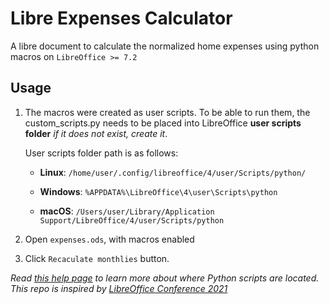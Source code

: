 # Libre Expenses Calculator

A libre document to calculate the normalized home expenses using python macros on `LibreOffice >= 7.2`

## Usage

1. The macros were created as user scripts. To be able to run them, the custom_scripts.py needs to be placed into LibreOffice **user scripts folder** *if it does not exist, create it*.  

   User scripts folder path is as follows:
    - **Linux**:
    `/home/user/.config/libreoffice/4/user/Scripts/python/` 

    - **Windows**:
    `%APPDATA%\LibreOffice\4\user\Scripts\python`

    - **macOS**:
    `/Users/user/Library/Application Support/LibreOffice/4/user/Scripts/python`

2. Open `expenses.ods`, with macros enabled
3. Click `Recaculate monthlies` button.  

*Read [this help page](https://help.libreoffice.org/latest/en-US/text/sbasic/python/python_locations.html) to learn more about where Python scripts are located.*  
*This repo is inspired by [LibreOffice Conference 2021](https://github.com/rafaelhlima/LibOCon_2021_SFCalc)*

